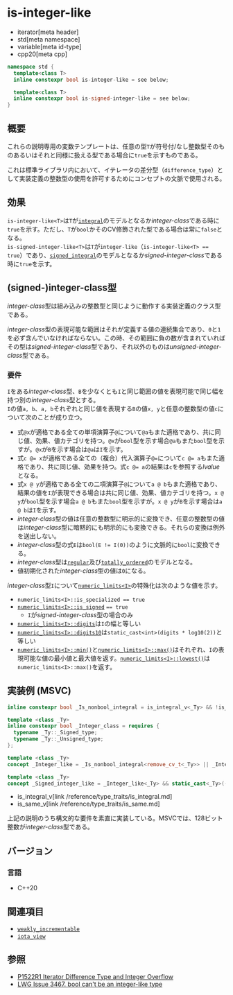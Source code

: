 # is-integer-like
* iterator[meta header]
* std[meta namespace]
* variable[meta id-type]
* cpp20[meta cpp]

```cpp
namespace std {
  template<class T>
  inline constexpr bool is-integer-like = see below;

  template<class T>
  inline constexpr bool is-signed-integer-like = see below;
}
```

## 概要

これらの説明専用の変数テンプレートは、任意の型`T`が符号付/なし整数型そのものあるいはそれと同様に扱える型である場合に`true`を示すものである。

これは標準ライブラリ内において、イテレータの差分型（`difference_type`）として実装定義の整数型の使用を許可するためにコンセプトの文脈で使用される。

## 効果

`is-integer-like<T>`は`T`が[`integral`](/reference/concepts/integral.md)のモデルとなるか*integer-class*である時に`true`を示す。ただし、`T`が`bool`かそのCV修飾された型である場合は常に`false`となる。  
`is-signed-integer-like<T>`は`T`が`integer-like`（`is-integer-like<T> == true`）であり、[`signed_integral`](/reference/concepts/signed_integral.md)のモデルとなるか*signed-integer-class*である時に`true`を示す。

## (signed-)integer-class型

*integer-class*型は組み込みの整数型と同じように動作する実装定義のクラス型である。

*integer-class*型の表現可能な範囲はそれが定義する値の連続集合であり、`0`と`1`を必ず含んでいなければならない。この時、その範囲に負の数が含まれていればその型は*signed-integer-class*型であり、それ以外のものは*unsigned-integer-class*型である。

### 要件

`I`をある*integer-class*型、`B`を少なくとも`I`と同じ範囲の値を表現可能で同じ幅を持つ別の*integer-class*型とする。  
`I`の値`a, b`、`a, b`それぞれと同じ値を表現する`B`の値`x, y`と任意の整数型の値`c`について次のことが成り立つ。

- 式`@x`が適格である全ての単項演算子`@`について`@a`もまた適格であり、共に同じ値、効果、値カテゴリを持つ。`@x`が`bool`型を示す場合`@a`もまた`bool`型を示すが。`@x`が`B`を示す場合は`@a`は`I`を示す。
- 式`c @= x`が適格である全ての（複合）代入演算子`@=`について`c @= a`もまた適格であり、共に同じ値、効果を持つ。式`c @= a`の結果は`c`を参照する*lvalue*となる。
- 式`x @ y`が適格である全ての二項演算子`@`について`a @ b`もまた適格であり、結果の値を`I`が表現できる場合は共に同じ値、効果、値カテゴリを持つ。`x @ y`が`bool`型を示す場合`a @ b`もまた`bool`型を示すが。`x @ y`が`B`を示す場合は`a @ b`は`I`を示す。
- *integer-class*型の値は任意の整数型に明示的に変換でき、任意の整数型の値は*integer-class*型に暗黙的にも明示的にも変換できる。それらの変換は例外を送出しない。
- *integer-class*型の式`E`は`bool(E != I(0))`のように文脈的に`bool`に変換できる。
- *integer-class*型は[`regular`](/reference/concepts/regular.md)及び[`totally_ordered`](/reference/concepts/totally_ordered.md)のモデルとなる。
- 値初期化された*integer-class*型の値は`0`になる。

*integer-class*型`I`について[`numeric_limits<I>`](/reference/limits/numeric_limits.md)の特殊化は次のような値を示す。

- `numeric_limits<I>::is_specialized == true`
- [`numeric_limits<I>::is_signed`](/reference/limits/numeric_limits/is_signed.md) `== true`
    - `I`が*signed-integer-class*型の場合のみ
- [`numeric_limits<I>::digits`](/reference/limits/numeric_limits/digits.md)は`I`の幅と等しい
- [`numeric_limits<I>::digits10`](/reference/limits/numeric_limits/digits10.md)は`static_cast<int>(digits * log10(2))`と等しい
- [`numeric_limits<I>::min()`](/reference/limits/numeric_limits/min.md)と[`numeric_limits<I>::max()`](/reference/limits/numeric_limits/max.md)はそれぞれ、`I`の表現可能な値の最小値と最大値を返す。[`numeric_limits<I>::lowest()`](/reference/limits/numeric_limits/lowest.md)は`numeric_limits<I>::max()`を返す。

## 実装例 (MSVC)

```cpp
inline constexpr bool _Is_nonbool_integral = is_integral_v<_Ty> && !is_same_v<remove_cv_t<_Ty>, bool>;

template <class _Ty>
inline constexpr bool _Integer_class = requires {
  typename _Ty::_Signed_type;
  typename _Ty::_Unsigned_type;
};

template <class _Ty>
concept _Integer_like = _Is_nonbool_integral<remove_cv_t<_Ty>> || _Integer_class<_Ty>;

template <class _Ty>
concept _Signed_integer_like = _Integer_like<_Ty> && static_cast<_Ty>(-1) < static_cast<_Ty>(0);
```
* is_integral_v[link /reference/type_traits/is_integral.md]
* is_same_v[link /reference/type_traits/is_same.md]

上記の説明のうち構文的な要件を素直に実装している。MSVCでは、128ビット整数が*integer-class*型である。

## バージョン
### 言語
- C++20

## 関連項目

- [`weakly_incrementable`](weakly_incrementable.md)
- [`iota_view`](/reference/ranges/iota_view.md)

## 参照

- [P1522R1 Iterator Difference Type and Integer Overflow](http://www.open-std.org/jtc1/sc22/wg21/docs/papers/2019/p1522r1.pdf)
- [LWG Issue 3467. bool can't be an integer-like type](https://cplusplus.github.io/LWG/issue3467)
